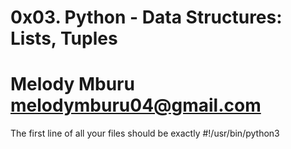 # 0x03. Python - Data Structures: Lists, Tuples
# Melody Mburu <melodymburu04@gmail.com>

The first line of all your files should be exactly #!/usr/bin/python3